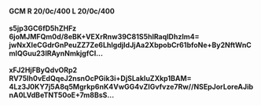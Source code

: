 #### GCM R 20/0c/400 L 20/0c/400
**s5jp3GC6fD5hZHFz**<br/>**6joMJMFQm0d/8eBK+VEXrRnw39C81S5hlRaqlDhzlm4=**<br/>**jwNxXIeCGdrGnPeuZZ7Ze6LhlgdjldJjAa2XbpobCr61bfoNe+By2NftWnCmIQGuu23lRAynNmkjgfCl...**<br/><br/>
**xFJ2HjFByQdvORp2**<br/>**RV75Ih0vEdQqeJ2nsnOcPGik3i+DjSLakluZXkp1BAM=**<br/>**4Lz3J0KY7j5A8q5Mgrkp6nK4VwGG4vZIGvfvze7Rw//NSEpJorLoreAJibnA0LVdBeTNT50oE+7m8BsS...**